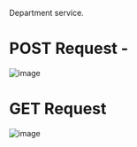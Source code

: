 Department service.
# POST Request -
![image](https://github.com/user-attachments/assets/97310518-99be-49be-a35c-ae8e679c98f4)

# GET Request
![image](https://github.com/user-attachments/assets/6551b0f4-ddbb-4557-83e3-c1a8d27da1e7)
